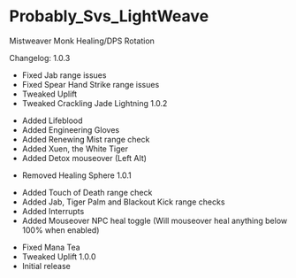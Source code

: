 Probably_Svs_LightWeave
=======================

Mistweaver Monk Healing/DPS Rotation

Changelog:
1.0.3
* Fixed Jab range issues
* Fixed Spear Hand Strike range issues
* Tweaked Uplift
* Tweaked Crackling Jade Lightning
1.0.2
+ Added Lifeblood
+ Added Engineering Gloves
+ Added Renewing Mist range check
+ Added Xuen, the White Tiger
+ Added Detox mouseover (Left Alt)
- Removed Healing Sphere
1.0.1 
+ Added Touch of Death range check
+ Added Jab, Tiger Palm and Blackout Kick range checks
+ Added Interrupts
+ Added Mouseover NPC heal toggle (Will mouseover heal anything below 100% when enabled)
* Fixed Mana Tea
* Tweaked Uplift
1.0.0 
* Initial release
